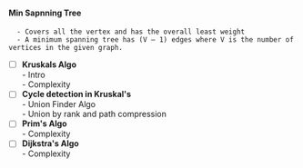 #### Min Sapnning Tree   
      - Covers all the vertex and has the overall least weight   
      - A minimum spanning tree has (V – 1) edges where V is the number of vertices in the given graph.   
- [ ] **Kruskals Algo**     
      - Intro   
      - Complexity   
- [ ] **Cycle detection in Kruskal's**    
      - Union Finder Algo   
      - Union by rank and path compression   
- [ ] **Prim's Algo**   
      - Complexity  
- [ ] **Dijkstra's Algo**   
      - Complexity   
